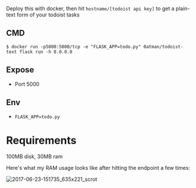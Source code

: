 Deploy this with docker, then hit `hostname/[todoist api key]` to get a plain-text form of your todoist tasks

## CMD

```shell
$ docker run -p5000:5000/tcp -e "FLASK_APP=todo.py" 0atman/todoist-text flask run -h 0.0.0.0
```

## Expose
 - Port 5000

## Env

 - `FLASK_APP=todo.py`

# Requirements

100MB disk, 30MB ram

Here's what my RAM usage looks like after hitting the endpoint a few times:

![2017-06-23-151735_635x221_scrot](https://user-images.githubusercontent.com/114097/27486197-b9e2c918-5827-11e7-835c-43f1a1473269.png)
